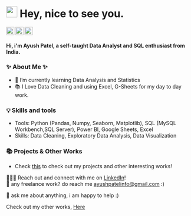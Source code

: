 <h1><img src="https://emojis.slackmojis.com/emojis/images/1531849430/4246/blob-sunglasses.gif?1531849430" width="30"/> Hey, nice to see you.</h1>


<a href="https://discordapp.com/users/465863207311900672/">
  <img align="left" alt="Ayush's Discord" width="22px" src="https://raw.githubusercontent.com/peterthehan/peterthehan/master/assets/discord.svg" />
</a>

<a href="https://www.linkedin.com/in/ayushpat3l/">
  <img align="left" alt="Ayush's LinkedIN" width="22px" src="https://raw.githubusercontent.com/peterthehan/peterthehan/master/assets/linkedin.svg" />
</a>
<a href="mailto:ayushpatelinfo@gmail.com"> <img src="https://img.icons8.com/fluent/48/000000/gmail.png" width="22px"/>
</a>





#### Hi, i'm Ayush Patel, a self-taught Data Analyst and SQL enthusiast from India.
  
  
### ✨ About Me ✨
- 🌱 I’m currently learning Data Analysis and Statistics
- 📚 I Love Data Cleaning and using Excel, G-Sheets for my day to day work.
  
  

### 💡 Skills and tools
- Tools:  Python (Pandas, Numpy, Seaborn, Matplotlib), SQL (MySQL Workbench,SQL Server), Power BI, Google Sheets, Excel
- Skills: Data Cleaning, Exploratory Data Analysis, Data Visualization
 
### 📚 Projects & Other Works
- Check [this](https://github.com/payush624/Projects) to check out my projects and other interesting works!

 
🙋🏻‍♀️ Reach out and connect with me on [LinkedIn](https://www.linkedin.com/in/ayushpat3l/)!  
💼 any freelance work? do reach me [ayushpatelinfo@gmail.com](mailto:ayushpatelinfo@gmail.com) :)    
  
  
  
💬 ask me about anything, i am happy to help :)
  
Check out my other works, [Here](https://github.com/payush624?tab=repositories)
  
  

